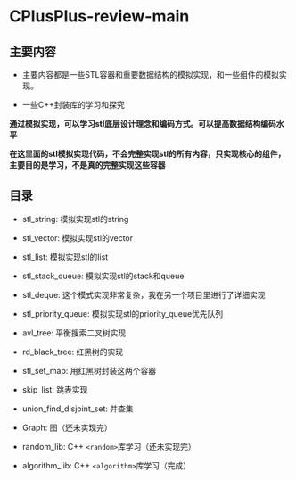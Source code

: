 # CPlusPlus-review-main

## 主要内容

- 主要内容都是一些STL容器和重要数据结构的模拟实现，和一些组件的模拟实现。

- 一些C++封装库的学习和探究

**通过模拟实现，可以学习stl底层设计理念和编码方式。可以提高数据结构编码水平**

**在这里面的stl模拟实现代码，不会完整实现stl的所有内容，只实现核心的组件，主要目的是学习，不是真的完整实现这些容器**

## 目录

- stl_string: 模拟实现stl的string

- stl_vector: 模拟实现stl的vector

- stl_list: 模拟实现stl的list

- stl_stack_queue: 模拟实现stl的stack和queue

- stl_deque: 这个模式实现非常复杂，我在另一个项目里进行了详细实现

- stl_priority_queue: 模拟实现stl的priority_queue优先队列

- avl_tree: 平衡搜索二叉树实现

- rd_black_tree: 红黑树的实现

- stl_set_map: 用红黑树封装这两个容器

- skip_list: 跳表实现

- union_find_disjoint_set: 并查集

- Graph: 图（还未实现完）

- random_lib: C++ `<random>`库学习（还未实现完）

- algorithm_lib: C++ `<algorithm>`库学习（完成）
